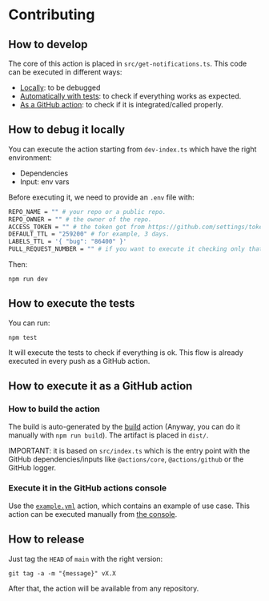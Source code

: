 # Contributing

## How to develop

The core of this action is placed in `src/get-notifications.ts`.
This code can be executed in different ways:
- [Locally](#how-to-debug-it-locally): to be debugged
- [Automatically with tests](#how-to-execute-the-tests): to check if everything works as expected.
- [As a GitHub action](#how-to-execute-it-as-a-github-action): to check if it is integrated/called properly.

## How to debug it locally
You can execute the action starting from `dev-index.ts` which have the right environment:
- Dependencies
- Input: env vars

Before executing it, we need to provide an `.env` file with:
```bash
REPO_NAME = "" # your repo or a public repo.
REPO_OWNER = "" # the owner of the repo.
ACCESS_TOKEN = "" # the token got from https://github.com/settings/tokens?type=beta. It must have read permissions for repositories.
DEFAULT_TTL = "259200" # for example, 3 days.
LABELS_TTL = '{ "bug": "86400" }'
PULL_REQUEST_NUMBER = "" # if you want to execute it checking only that pull request or all of them.
```

Then:

```shell
npm run dev
```

## How to execute the tests
You can run:
```shell
npm test
```
It will execute the tests to check if everything is ok.
This flow is already executed in every push as a GitHub action.

## How to execute it as a GitHub action
### How to build the action
The build is auto-generated by the [build](./.github/workflows/build.yaml) action (Anyway, you can do it manually with `npm run build`).
The artifact is placed in `dist/`.

IMPORTANT: it is based on `src/index.ts` which is the entry point with the GitHub dependencies/inputs like `@actions/core`, `@actions/github` or the GitHub logger.

### Execute it in the GitHub actions console
Use the [`example.yml`](./.github/workflows/example.yaml) action, which contains an example of use case. This action can be executed manually from [the console](https://github.com/amegias/pr-notifications/actions/workflows/private-example.yml).

## How to release
Just tag the `HEAD` of `main` with the right version:
```shell
git tag -a -m "{message}" vX.X
```
After that, the action will be available from any repository.
